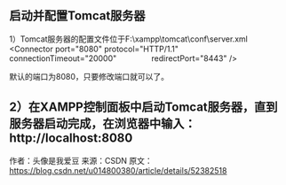 启动并配置Tomcat服务器
---


1）Tomcat服务器的配置文件位于F:\xampp\tomcat\conf\server.xml 
<Connector port="8080" protocol="HTTP/1.1" 
               connectionTimeout="20000" 
               redirectPort="8443" /> 

默认的端口为8080，只要修改端口就可以了。



2）在XAMPP控制面板中启动Tomcat服务器，直到服务器启动完成，在浏览器中输入：http://localhost:8080
--------------------- 
作者：头像是我爱豆 
来源：CSDN 
原文：https://blog.csdn.net/u014800380/article/details/52382518 
